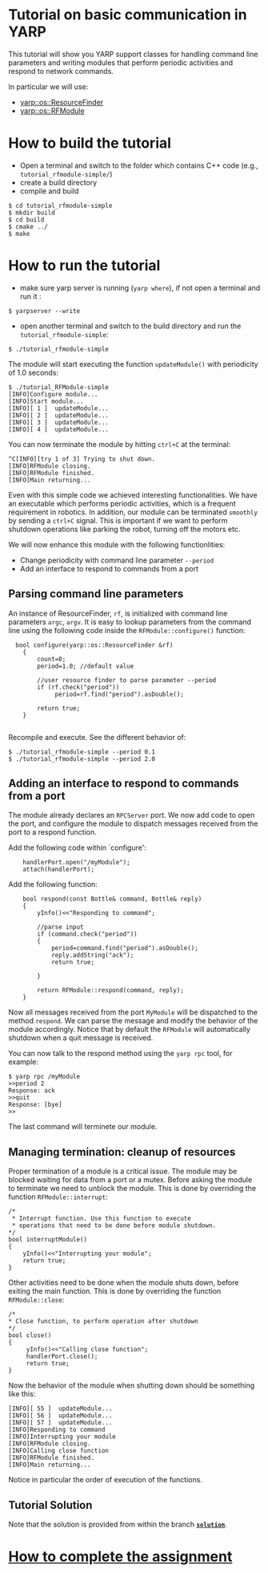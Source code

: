 Tutorial on basic communication in YARP
=======================================

This tutorial will show you YARP support classes for handling command line parameters and writing modules that perform periodic activities and respond to network commands. 

In particular we will use:
- [yarp::os::ResourceFinder](http://www.yarp.it/classyarp_1_1os_1_1ResourceFinder.html)
- [yarp::os::RFModule](http://www.yarp.it/classyarp_1_1os_1_1RFModule.html)


# How to build the tutorial
 - Open a terminal and switch to the folder which contains C++ code (e.g., `tutorial_rfmodule-simple/`)
 - create a build directory
 - compile and build

 ```
 $ cd tutorial_rfmodule-simple
 $ mkdir build
 $ cd build
 $ cmake ../
 $ make
 ```

# How to run the tutorial
- make sure yarp server is running (`yarp where`), if not open a terminal and run it :
```
$ yarpserver --write
```
- open another terminal and switch to the build directory and run the `tutorial_rfmodule-simple`:

```
$ ./tutorial_rfmodule-simple
```

The module will start executing the function `updateModule()` with periodicity of 1.0 seconds:

```
$ ./tutorial_RFModule-simple 
[INFO]Configure module... 
[INFO]Start module... 
[INFO][ 1 ]  updateModule...  
[INFO][ 2 ]  updateModule...  
[INFO][ 3 ]  updateModule...  
[INFO][ 4 ]  updateModule...  
```

You can now terminate the module by hitting `ctrl+C` at the terminal:

```
^C[INFO][try 1 of 3] Trying to shut down.
[INFO]RFModule closing.
[INFO]RFModule finished.
[INFO]Main returning... 
```

Even with this simple code we achieved interesting functionalities. We have an executable which performs periodic activities, which is a frequent requirement in robotics. 
In addition, our module can be terminated `smoothly` by sending a `ctrl+C` signal. This is important if we want to perform shutdown operations like parking the robot, 
turning off the motors etc.

We will now enhance this module with the following functionlities:

- Change periodicity with command line parameter `--period`
- Add an interface to respond to commands from a port

## Parsing command line parameters

An instance of ResourceFinder, `rf`, is initialized with command line parameters `argc`, `argv`. It is easy to lookup parameters from the command line using 
the  following code inside the `RFModule::configure()` function:

```
  bool configure(yarp::os::ResourceFinder &rf)
    {
        count=0;
        period=1.0; //default value

        //user resource finder to parse parameter --period
        if (rf.check("period"))
             period=rf.find("period").asDouble();

        return true;
    }
    
```

Recompile and execute. See the different behavior of:

```
$ ./tutorial_rfmodule-simple --period 0.1
$ ./tutorial_rfmodule-simple --period 2.0
```

## Adding an interface to respond to commands from a port

The module already declares an `RPCServer` port. We now add code to open the port, and configure the module to dispatch messages received from the port 
to a respond function.

Add the following code within `configure':


```
    handlerPort.open("/myModule");
    attach(handlerPort);
```

Add the following function:

```
    bool respond(const Bottle& command, Bottle& reply)
    {
        yInfo()<<"Responding to command";

        //parse input
        if (command.check("period"))
        {
            period=command.find("period").asDouble();
            reply.addString("ack");
            return true;

        }

        return RFModule::respond(command, reply);
    }
```

Now all messages received from the port `MyModule` will be dispatched to the method `respond`. We can parse the message and modify the behavior of the module accordingly. Notice that by default the `RFModule` will automatically shutdown when a quit message is received.

You can now talk to the respond method using the `yarp rpc` tool, for example:

```
$ yarp rpc /myModule
>>period 2
Response: ack
>>quit
Response: [bye]
>>
```

The last command will terminete our module. 

## Managing termination: cleanup of resources
Proper termination of a module is a critical issue. The module may be blocked waiting for data from a port or a mutex. Before asking the module to terminate we need to unblock the module. This is done by overriding the function `RFModule::interrupt`:

```
/*
 * Interrupt function. Use this function to execute
 * operations that need to be done before module shutdown.
*/
bool interruptModule()
{
    yInfo()<<"Interrupting your module";
    return true;
}
```

Other activities need to be done when the module shuts down, before exiting the main function. This is done by overriding the function `RFModule::close`:
```
/*
* Close function, to perform operation after shutdown
*/
bool close()
{
     yInfo()<<"Calling close function";
     handlerPort.close();
     return true;
}
```   

Now the behavior of the module when shutting down should be something like this:
```
[INFO][ 55 ]  updateModule...  
[INFO][ 56 ]  updateModule...  
[INFO][ 57 ]  updateModule...  
[INFO]Responding to command 
[INFO]Interrupting your module 
[INFO]RFModule closing.
[INFO]Calling close function 
[INFO]RFModule finished.
[INFO]Main returning... 
```

Notice in particular the order of execution of the functions.


## Tutorial Solution

Note that the solution is provided from within the branch [**`solution`**](https://github.com/vvv-school/tutorial_rfmodule-simple/tree/solution).

# [How to complete the assignment](https://github.com/vvv-school/vvv-school.github.io/blob/master/instructions/how-to-complete-assignments.md)


